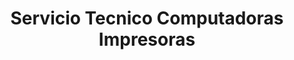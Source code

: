 ---
title: "Servicio Tecnico Computadoras Impresoras"
url: /quito/servicio-tecnico-computadoras-impresoras/
shop: Computer
---